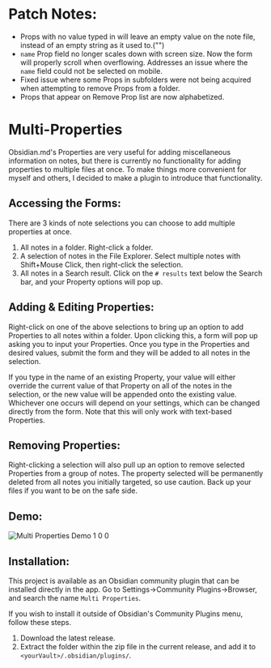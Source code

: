 # Patch Notes:
- Props with no value typed in will leave an empty value on the note file, instead of an empty string as it used to.("")
- `name` Prop field no longer scales down with screen size.  Now the form will properly scroll when overflowing.  Addresses an issue where the `name` field could not be selected on mobile.
- Fixed issue where some Props in subfolders were not being acquired when attempting to remove Props from a folder.
- Props that appear on Remove Prop list are now alphabetized.

# Multi-Properties

Obsidian.md's Properties are very useful for adding miscellaneous information on notes, but there is currently no functionality for adding properties to multiple files at once.  To make things more convenient for myself and others, I decided to make a plugin to introduce that functionality.

## Accessing the Forms:
There are 3 kinds of note selections you can choose to add multiple properties at once.
  1. All notes in a folder.  Right-click a folder.
  2. A selection of notes in the File Explorer.  Select multiple notes with Shift+Mouse Click, then right-click the selection.
  3. All notes in a Search result.  Click on the `# results` text below the Search bar, and your Property options will pop up.



## Adding & Editing Properties:
Right-click on one of the above selections to bring up an option to add Properties to all notes within a folder. Upon clicking this, a form will pop up asking you to input your Properties.  Once you type in the Properties and desired values, submit the form and they will be added to all notes in the selection.

If you type in the name of an existing Property, your value will either override the current value of that Property on all of the notes in the selection, or the new value will be appended onto the existing value.  Whichever one occurs will depend on your settings, which can be changed directly from the form.  Note that this will only work with text-based Properties.

## Removing Properties:
Right-clicking a selection will also pull up an option to remove selected Properties from a group of notes. The property selected will be permanently deleted from all notes you initially targeted, so use caution.  Back up your files if you want to be on the safe side.

## Demo:

![Multi Properties Demo 1 0 0](https://github.com/fez-github/obsidian-multi-properties/assets/75589254/8483e98d-cc4f-4770-a0bf-7a5da2cab93d)


## Installation:

This project is available as an Obsidian community plugin that can be installed directly in the app.  Go to Settings->Community Plugins->Browser, and search the name `Multi Properties`.

If you wish to install it outside of Obsidian's Community Plugins menu, follow these steps.

1. Download the latest release.
2. Extract the folder within the zip file in the current release, and add it to `<yourVault>/.obsidian/plugins/`.

